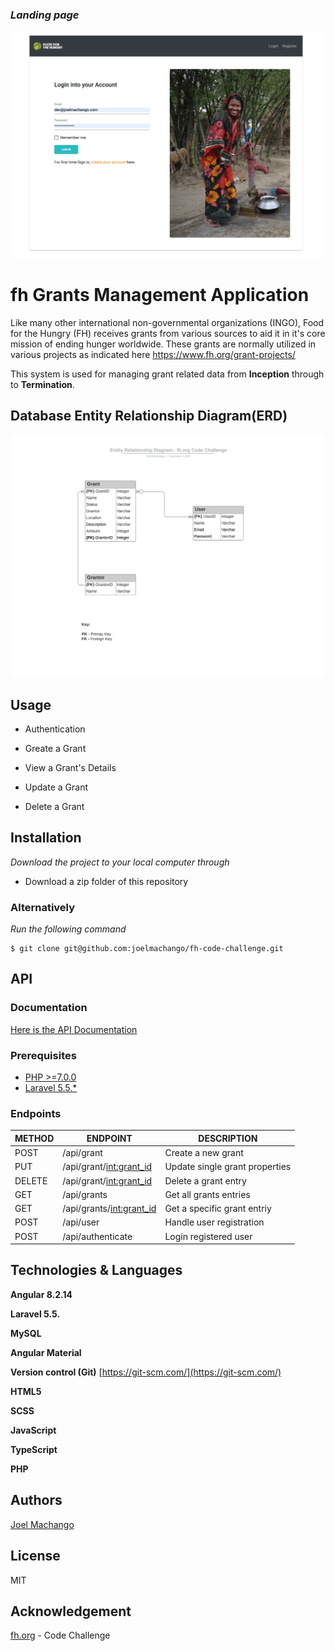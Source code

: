 ### _Landing page_

![Landing Page](src/assets/images/screenshot.png)

# fh Grants Management Application

Like many other international non-governmental organizations (INGO), Food for the Hungry (FH) receives grants from various sources to aid it in it's core mission of ending hunger worldwide. These grants are normally utilized in various projects as indicated here https://www.fh.org/grant-projects/

This system is used for managing grant related data from **Inception** through to **Termination**.

## Database Entity Relationship Diagram(ERD)

![ERD](src/assets/images/fh-erd.png)

## Usage

- Authentication

- Greate a Grant

- View a Grant's Details

- Update a Grant

- Delete a Grant

## Installation

_Download the project to your local computer through_

- Download a zip folder of this repository

### Alternatively

_Run the following command_

```
$ git clone git@github.com:joelmachango/fh-code-challenge.git
```

## API

### Documentation

[Here is the API Documentation](https://documenter.getpostman.com/view/3796031/TVeiDAiR)

### Prerequisites

- [PHP >=7.0.0](https://www.php.net/downloads.php)
- [Laravel 5.5.\*](https://laravel.com/docs/5.5)

### Endpoints

| METHOD | ENDPOINT                   | DESCRIPTION                    |
| ------ | -------------------------- | ------------------------------ |
| POST   | /api/grant                 | Create a new grant             |
| PUT    | /api/grant/<int:grant_id>  | Update single grant properties |
| DELETE | /api/grant/<int:grant_id>  | Delete a grant entry           |
| GET    | /api/grants                | Get all grants entries         |
| GET    | /api/grants/<int:grant_id> | Get a specific grant entriy    |
| POST   | /api/user                  | Handle user registration       |
| POST   | /api/authenticate          | Login registered user          |

## Technologies & Languages

**Angular 8.2.14**

**Laravel 5.5.**

**MySQL**

**Angular Material**

**Version control (Git)** [https://git-scm.com/](https://git-scm.com/)

**HTML5**

**SCSS**

**JavaScript**

**TypeScript**

**PHP**

## Authors

[Joel Machango](https://joelmachango.com/)

## License

MIT

## Acknowledgement

[fh.org](https://www.fh.org/) - Code Challenge
